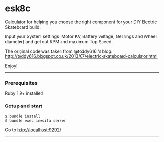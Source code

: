 # esk8c

Calculator for helping you choose the right component for your DIY Electric Skateboard build.

Input your System settings (Motor KV, Battery voltage, Gearings and Wheel diameter) and get out RPM and maximum Top Speed.

The original code was taken from @toddy616 's blog: http://toddy616.blogspot.co.uk/2013/07/electric-skateboard-calculator.html

Enjoy!

---

### Prerequisites

Ruby 1.9+ installed


### Setup and start

```sh
$ bundle install
$ bundle exec inesita server
```

Go to [http://localhost:9292/](http://localhost:9292/)


---
